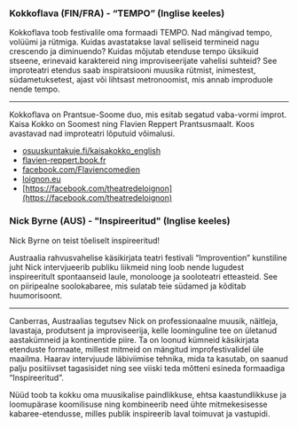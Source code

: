 ### Kokkoflava (FIN/FRA) - “TEMPO” (Inglise keeles)

Kokkoflava toob festivalile oma formaadi TEMPO. Nad mängivad tempo, volüümi ja rütmiga. Kuidas avastatakse laval selliseid termineid nagu crescendo ja diminuendo? Kuidas mõjutab etenduse tempo üksikuid stseene, erinevaid karaktereid ning improviseerijate vahelisi suhteid? See improteatri etendus saab inspiratsiooni muusika rütmist, inimestest, südametuksetest, ajast või lihtsast metronoomist, mis annab improduole nende tempo. 

---

Kokkoflava on Prantsue-Soome duo, mis esitab segatud vaba-vormi improt. Kaisa Kokko on Soomest ning Flavien Reppert Prantsusmaalt. Koos avastavad nad improteatri lõputuid võimalusi.

- [osuuskuntakuje.fi/kaisakokko_english](http://www.osuuskuntakuje.fi/kaisakokko_english)
- [flavien-reppert.book.fr](https://flavien-reppert.book.fr)
- [facebook.com/Flaviencomedien](https://facebook.com/Flaviencomedien/)
- [loignon.eu](https://loignon.eu)
- [https://facebook.com/theatredeloignon](https://facebook.com/theatredeloignon)

### Nick Byrne (AUS) - "Inspireeritud" (Inglise keeles)

Nick Byrne on teist tõeliselt inspireeritud!

Austraalia rahvusvahelise käsikirjata teatri festivali “Improvention” kunstiline juht Nick intervjueerib publiku liikmeid ning loob nende lugudest inspireeritult spontaanseid laule, monolooge ja sooloteatri etteasteid. See on piiripealne soolokabaree, mis sulatab teie südamed ja kõditab huumorisoont. 

---

Canberras, Austraalias tegutsev Nick on professionaalne muusik, näitleja, lavastaja, produtsent ja improviseerija, kelle loominguline tee on ületanud aastakümneid ja kontinentide piire. Ta on loonud kümneid käsikirjata etenduste formaate, millest mitmeid on mängitud improfestivalidel üle maailma. Haarav intervjuude läbiviimise tehnika, mida ta kasutab, on saanud palju positiivset tagasisidet ning see viiski teda mõtteni esineda formaadiga “Inspireeritud”. 

Nüüd toob ta kokku oma muusikalise paindlikkuse, ehtsa kaastundlikkuse ja loomupärase koomilisuse ning kombineerib need ühte mitmekesisesse kabaree-etendusse, milles publik inspireerib laval toimuvat ja vastupidi. 
